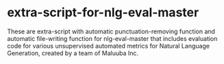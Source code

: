 # extra-script-for-nlg-eval-master
These are extra-script with automatic punctuation-removing function and automatic file-writing function for nlg-eval-master 
that includes evaluation code for various unsupervised automated metrics for Natural Language Generation,  created by a team of Maluuba Inc.
